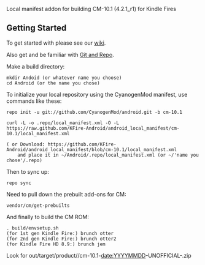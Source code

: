 Local manifest addon for building CM-10.1 (4.2.1_r1) for Kindle Fires

Getting Started
---------------

To get started with please see our [wiki](https://github.com/KFire-Android/android_local_manifest/wiki).

Also get and be familiar with [Git and Repo](http://source.android.com/download/using-repo).

Make a build directory:

	mkdir Andoid (or whatever name you choose)
	cd Android (or the name you chose)
	

To initialize your local repository using the CyanogenMod manifest, use commands like these:

	repo init -u git://github.com/CyanogenMod/android.git -b cm-10.1

	curl -L -o .repo/local_manifest.xml -O -L https://raw.github.com/KFire-Android/android_local_manifest/cm-10.1/local_manifest.xml

	( or Download: https://github.com/KFire-Android/android_local_manifest/blob/cm-10.1/local_manifest.xml
		and place it in ~/Android/.repo/local_manifest.xml (or ~/'name you chose'/.repo)

Then to sync up:

	repo sync

Need to pull down the prebuilt add-ons for CM:

	vendor/cm/get-prebuilts

And finally to build the CM ROM:

	. build/envsetup.sh
	(for 1st gen Kindle Fire:) brunch otter
	(for 2nd gen Kindle Fire:) brunch otter2
	(for Kindle Fire HD 8.9:) brunch jem

Look for out/target/product/<devicename>/cm-10.1-<date:YYYYMMDD>-UNOFFICIAL-<devicename>.zip

